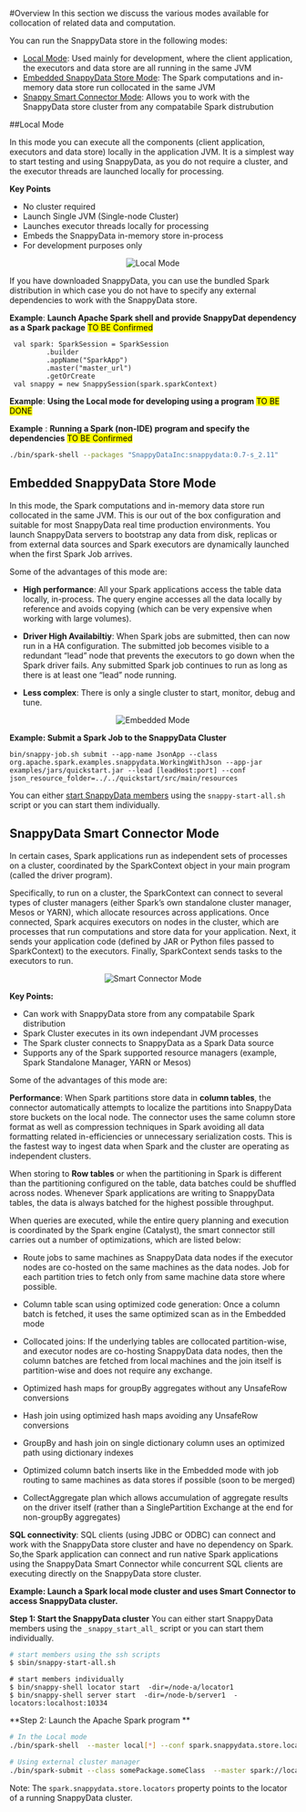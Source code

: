 #Overview
In this section we discuss the various modes available for collocation of related data and computation.

You can run the SnappyData store in the following modes:

* [Local Mode](#localmode): Used mainly for development, where the client application, the executors and data store are all running in the same JVM
* [Embedded SnappyData Store Mode](#embeddedmode): The Spark computations and in-memory data store run collocated in the same JVM
* [Snappy Smart Connector Mode](#connectormode): Allows you to work with the SnappyData store cluster from any compatabile Spark distrubution
 
<a id="localmode"></a>
##Local Mode

In this mode you can execute all the components (client application, executors and data store) locally in the application JVM. It is a simplest way to start testing and using SnappyData, as you do not require a cluster, and the  executor threads are launched locally for processing.

**Key Points**

* No cluster required
* Launch Single JVM (Single-node Cluster)
* Launches executor threads locally for processing
* Embeds the SnappyData in-memory store in-process
* For development purposes only
 
<p style="text-align: center;"><img alt="Local Mode" src="/Images/SnappyLocalMode.png"></p>

If you have downloaded SnappyData, you can use the bundled Spark distribution in which case you do not have to specify any external dependencies to work with the SnappyData store.

**Example**: **Launch Apache Spark shell and provide SnappyDat dependency as a Spark package**
<Mark>TO BE Confirmed </Mark>
```
 val spark: SparkSession = SparkSession
         .builder
         .appName("SparkApp")
         .master("master_url")
         .getOrCreate
 val snappy = new SnappySession(spark.sparkContext)
```
  


**Example**: **Using the Local mode for developing using a program**
<Mark>TO BE DONE </Mark>

**Example** : **Running a Spark (non-IDE) program and specify the dependencies**
<Mark>TO BE Confirmed </Mark>
```bash
./bin/spark-shell --packages "SnappyDataInc:snappydata:0.7-s_2.11"
```


<a id="embeddedmode"></a>
## Embedded SnappyData Store Mode
In this mode, the Spark computations and in-memory data store run collocated in the same JVM. This is our out of the box configuration and suitable for most SnappyData real time production environments. You launch SnappyData servers to bootstrap any data from disk, replicas or from external data sources and Spark executors are dynamically launched when the first Spark Job arrives.

Some of the advantages of this mode are:

* **High performance**: All your Spark applications access the table data locally, in-process. The query engine accesses all the data locally by reference and avoids copying (which can be very expensive when working with large volumes).

* **Driver High Availabiltiy**: When Spark jobs are submitted, then can now run in a HA configuration. The submitted job becomes visible to a redundant “lead” node that prevents the executors to go down when the Spark driver fails. Any submitted Spark job continues to run as long as there is at least one “lead” node running.

* **Less complex**: There is only a single cluster to start, monitor, debug and tune.

<p style="text-align: center;"><img alt="Embedded Mode" src="/Images/SnappyEmbeddedMode.png"></p>

**Example: Submit a Spark Job to the SnappyData Cluster**
```
bin/snappy-job.sh submit --app-name JsonApp --class org.apache.spark.examples.snappydata.WorkingWithJson --app-jar examples/jars/quickstart.jar --lead [leadHost:port] --conf json_resource_folder=../../quickstart/src/main/resources
```

You can either [start SnappyData members](install.md) using the `snappy-start-all.sh` script or you can start them individually.

<a id="connectormode"></a>
## SnappyData Smart Connector Mode
In certain cases, Spark applications run as independent sets of processes on a cluster, coordinated by the SparkContext object in your main program (called the driver program).

Specifically, to run on a cluster, the SparkContext can connect to several types of cluster managers (either Spark’s own standalone cluster manager, Mesos or YARN), which allocate resources across applications. Once connected, Spark acquires executors on nodes in the cluster, which are processes that run computations and store data for your application. Next, it sends your application code (defined by JAR or Python files passed to SparkContext) to the executors. Finally, SparkContext sends tasks to the executors to run.

<p style="text-align: center;"><img alt="Smart Connector Mode" src="/Images/SnappyConnectorMode.png"></p>

**Key Points:**

* Can work with SnappyData store from any compatabile Spark distribution
* Spark Cluster executes in its own independant JVM processes
* The Spark cluster connects to SnappyData as a Spark Data source
* Supports any of the Spark supported resource managers (example, Spark Standalone Manager, YARN or Mesos)

Some of the advantages of this mode are:

**Performance**: When Spark partitions store data in **column tables**, the connector automatically attempts to localize the partitions into SnappyData store buckets on the local node. The connector uses the same column store format as well as compression techniques in Spark avoiding all data formatting related in-efficiencies or unnecessary serialization costs. This is the fastest way to ingest data when Spark and the cluster are operating as independent clusters.

When storing to **Row tables** or when the partitioning in Spark is different than the partitioning configured on the table, data batches could be shuffled across nodes. Whenever Spark applications are writing to SnappyData tables, the data is always batched for the highest possible throughput.

When queries are executed, while the entire query planning and execution is coordinated by the Spark engine (Catalyst), the smart connector still carries out a number of optimizations, which are listed below:

* Route jobs to same machines as SnappyData data nodes if the executor nodes are co-hosted on the same machines as the data nodes. Job for each partition tries to fetch only from same machine data store where possible.

* Column table scan using optimized code generation: Once a column batch is fetched, it uses the same optimized scan as in the Embedded mode

* Collocated joins: If the underlying tables are collocated partition-wise, and executor nodes are co-hosting SnappyData data nodes, then the column batches are fetched from local machines and the join itself is partition-wise and does not require any exchange.

* Optimized hash maps for groupBy aggregates without any UnsafeRow conversions

* Hash join using optimized hash maps avoiding any UnsafeRow conversions

* GroupBy and hash join on single dictionary column uses an optimized path using dictionary indexes

* Optimized column batch inserts like in the Embedded mode with job routing to same machines as data stores if possible (soon to be merged)

* CollectAggregate plan which allows accumulation of aggregate results on the driver itself (rather than a SinglePartition Exchange at the end for non-groupBy aggregates)

**SQL connectivity**: SQL clients (using JDBC or ODBC) can connect and work with the SnappyData store cluster and have no dependency on Spark. So,the Spark application can connect and run native Spark applications using the SnappyData Smart Connector while concurrent SQL clients are executing directly on the SnappyData store cluster.

**Example: Launch a Spark local mode cluster and uses Smart Connector to access SnappyData cluster.**

**Step 1: Start the SnappyData cluster**
You can either start SnappyData members using the `_snappy_start_all_` script or you can start them individually.

```bash
# start members using the ssh scripts
$ sbin/snappy-start-all.sh
```

```
# start members individually
$ bin/snappy-shell locator start  -dir=/node-a/locator1
$ bin/snappy-shell server start  -dir=/node-b/server1  -locators:localhost:10334
```

**Step 2: Launch the Apache Spark program **


```bash
# In the Local mode
./bin/spark-shell  --master local[*] --conf spark.snappydata.store.locators=localhost:10334 --packages "SnappyDataInc:snappydata:0.7-s_2.11"
```

```bash
# Using external cluster manager
./bin/spark-submit --class somePackage.someClass  --master spark://localhost:7077 --conf spark.snappydata.store.locators=localhost:10334 --packages "SnappyDataInc:snappydata:0.7-s_2.11"
```

<Note>Note: The `spark.snappydata.store.locators` property points to the locator of a running SnappyData cluster.</Note>